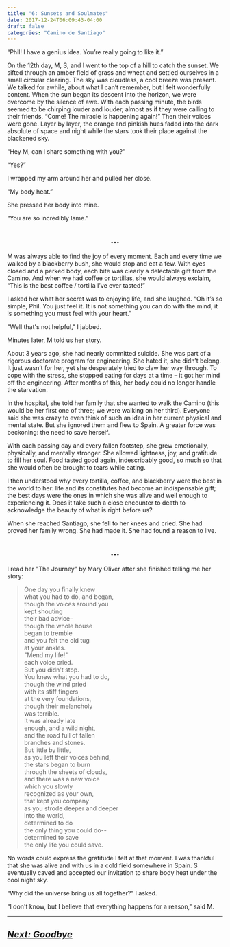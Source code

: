 ```yaml
---
title: "6: Sunsets and Soulmates"
date: 2017-12-24T06:09:43-04:00
draft: false
categories: "Camino de Santiago"
---
```

“Phil! I have a genius idea. You’re really going to like it.”

On the 12th day, M, S, and I went to the top of a hill to catch the sunset. We sifted through an amber field of grass and wheat and settled ourselves in a small circular clearing. The sky was cloudless, a cool breeze was present. We talked for awhile, about what I can’t remember, but I felt wonderfully content. When the sun began its descent into the horizon, we were overcome by the silence of awe. With each passing minute, the birds seemed to be chirping louder and louder, almost as if they were calling to their friends, “Come! The miracle is happening again!” Then their voices were gone. Layer by layer, the orange and pinkish hues faded into the dark absolute of space and night while the stars took their place against the blackened sky.

“Hey M, can I share something with you?”

“Yes?”

I wrapped my arm around her and pulled her close.

“My body heat.”

She pressed her body into mine.

“You are so incredibly lame.”

## <center>...</center>

M was always able to find the joy of every moment. Each and every time we walked by a blackberry bush, she would stop and eat a few. With eyes closed and a perked body, each bite was clearly a delectable gift from the Camino. And when we had coffee or tortillas, she would always exclaim, “This is the best coffee / tortilla I’ve ever tasted!”

I asked her what her secret was to enjoying life, and she laughed. “Oh it’s so simple, Phil. You just feel it. It is not something you can do with the mind, it is something you must feel with your heart.”

"Well that's not helpful," I jabbed.

Minutes later, M told us her story.

About 3 years ago, she had nearly committed suicide. She was part of a rigorous doctorate program for engineering. She hated it, she didn’t belong. It just wasn’t for her, yet she desperately tried to claw her way through. To cope with the stress, she stopped eating for days at a time – it got her mind off the engineering. After months of this, her body could no longer handle the starvation.

In the hospital, she told her family that she wanted to walk the Camino (this would be her first one of three; we were walking on her third). Everyone said she was crazy to even think of such an idea in her current physical and mental state. But she ignored them and flew to Spain. A greater force was beckoning: the need to save herself.

With each passing day and every fallen footstep, she grew emotionally, physically, and mentally stronger. She allowed lightness, joy, and gratitude to fill her soul. Food tasted good again, indescribably good, so much so that she would often be brought to tears while eating.

I then understood why every tortilla, coffee, and blackberry were the best in the world to her: life and its constitutes had become an indispensable gift; the best days were the ones in which she was alive and well enough to experiencing it. Does it take such a close encounter to death to acknowledge the beauty of what is right before us?

When she reached Santiago, she fell to her knees and cried. She had proved her family wrong. She had made it. She had found a reason to live.

## <center>...</center>

I read her "The Journey" by Mary Oliver after she finished telling me her story:

>One day you finally knew<br>
>what you had to do, and began,<br>
>though the voices around you<br>
>kept shouting<br>
>their bad advice–<br>
>though the whole house<br>
>began to tremble<br>
>and you felt the old tug<br>
>at your ankles.<br>
>"Mend my life!"<br>
>each voice cried.<br>
>But you didn't stop.<br>
>You knew what you had to do,<br>
>though the wind pried<br>
>with its stiff fingers<br>
>at the very foundations,<br>
>though their melancholy<br>
>was terrible.<br>
>It was already late<br>
>enough, and a wild night,<br>
>and the road full of fallen<br>
>branches and stones.<br>
>But little by little,<br>
>as you left their voices behind,<br>
>the stars began to burn<br>
>through the sheets of clouds,<br>
>and there was a new voice<br>
>which you slowly<br>
>recognized as your own,<br>
>that kept you company<br>
>as you strode deeper and deeper<br>
>into the world,<br>
>determined to do<br>
>the only thing you could do--<br>
>determined to save<br>
>the only life you could save.<br>

No words could express the gratitude I felt at that moment. I was thankful that she was alive and with us in a cold field somewhere in Spain. S eventually caved and accepted our invitation to share body heat under the cool night sky.

“Why did the universe bring us all together?” I asked.

“I don't know, but I believe that everything happens for a reason," said M.

---

## _[Next: Goodbye](https://caminodesantiago.netlify.com/posts/goodbye/)_